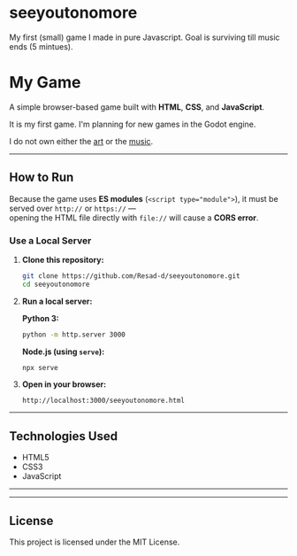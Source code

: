 # seeyoutonomore
My first (small) game I made in pure Javascript. Goal is surviving till music ends (5 mintues).

# My Game

A simple browser-based game built with **HTML**, **CSS**, and **JavaScript**.

It is my first game. I'm planning for new games in the Godot engine. 

I do not own either the [art](https://www.pinterest.com/pin/1148558711225448195/) or the [music](https://www.youtube.com/watch?v=R1CF2PudwTg). 

---

## How to Run

Because the game uses **ES modules** (`<script type="module">`), it must be served over `http://` or `https://` —  
opening the HTML file directly with `file://` will cause a **CORS error**.

### Use a Local Server
1. **Clone this repository:**
   ```bash
   git clone https://github.com/Resad-d/seeyoutonomore.git
   cd seeyoutonomore
   ```

2. **Run a local server:**

   **Python 3:**
   ```bash
   python -m http.server 3000
   ```

   **Node.js (using `serve`):**
   ```bash
   npx serve
   ```

3. **Open in your browser:**
   ```
   http://localhost:3000/seeyoutonomore.html
   ```

---

## Technologies Used
- HTML5
- CSS3
- JavaScript

---

---

## License
This project is licensed under the MIT License.
